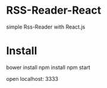 # RSS-Reader-React

simple Rss-Reader with React.js

# Install
bower install
npm install
npm start

open localhost: 3333


